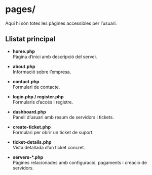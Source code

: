 # pages/

Aquí hi són totes les pàgines accessibles per l’usuari.

## Llistat principal

- **home.php**  
  Pàgina d’inici amb descripció del servei.

- **about.php**  
  Informació sobre l’empresa.

- **contact.php**  
  Formulari de contacte.

- **login.php / register.php**  
  Formularis d’accés i registre.

- **dashboard.php**  
  Panell d’usuari amb resum de servidors i tickets.

- **create-ticket.php**  
  Formulari per obrir un ticket de suport.

- **ticket-details.php**  
  Vista detallada d’un ticket concret.

- **servers-*.php**  
  Pàgines relacionades amb configuració, pagaments i creació de servidors.
